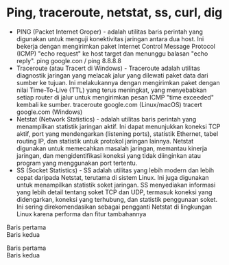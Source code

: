 # Ping, traceroute, netstat, ss, curl, dig

- PING (Packet Internet Groper) - adalah utilitas baris perintah yang digunakan untuk menguji konektivitas jaringan antara dua host. Ini bekerja dengan mengirimkan paket Internet Control Message Protocol (ICMP) "echo request" ke host target dan menunggu balasan "echo reply".
  ping google.con / ping 8.8.8.8
- Traceroute (atau Tracert di Windows) - Traceroute adalah utilitas diagnostik jaringan yang melacak jalur yang dilewati paket data dari sumber ke tujuan. Ini melakukannya dengan mengirimkan paket dengan nilai Time-To-Live (TTL) yang terus meningkat, yang menyebabkan setiap router di jalur untuk mengirimkan pesan ICMP "time exceeded" kembali ke sumber.
  traceroute google.com (Linux/macOS)
  tracert google.com (Windows)
- Netstat (Network Statistics) - adalah utilitas baris perintah yang menampilkan statistik jaringan aktif. Ini dapat menunjukkan koneksi TCP aktif, port yang mendengarkan (listening ports), statistik Ethernet, tabel routing IP, dan statistik untuk protokol jaringan lainnya.
  Netstat digunakan untuk memecahkan masalah jaringan, memantau kinerja jaringan, dan mengidentifikasi koneksi yang tidak diinginkan atau program yang menggunakan port tertentu.
- SS (Socket Statistics) - SS adalah utilitas yang lebih modern dan lebih cepat daripada Netstat, terutama di sistem Linux. Ini juga digunakan untuk menampilkan statistik soket jaringan. SS menyediakan informasi yang lebih detail tentang soket TCP dan UDP, termasuk koneksi yang didengarkan, koneksi yang terhubung, dan statistik penggunaan soket. Ini sering direkomendasikan sebagai pengganti Netstat di lingkungan Linux karena performa dan fitur tambahannya

Baris pertama  
Baris kedua

Baris pertama  
Baris kedua
